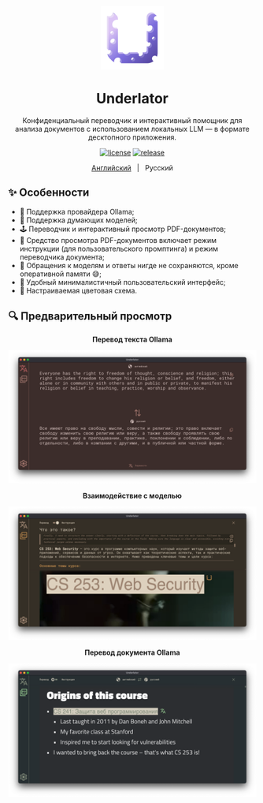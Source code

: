 <p align="center">
    <img src="./logo.png" width="128" height="128">
</p>

<h1 align="center">Underlator</h1>

<div align="center">

Конфиденциальный переводчик и интерактивный помощник для анализа документов с использованием локальных LLM — в формате десктопного приложения.

[![license][license-image]][license-url]
[![release][release-image]][release-url]

[Английский](README.md) &nbsp;&nbsp;|&nbsp;&nbsp; Русский

[license-image]: https://img.shields.io/badge/license-MIT-7D6EDE.svg

[license-url]: https://github.com/Sengeer/underlator/blob/main/LICENSE

[release-image]: https://img.shields.io/github/v/release/underlator/underlator.svg

[release-url]: https://github.com/Sengeer/underlator/releases/latest

</div>

## ✨ Особенности

- 🦙 Поддержка провайдера Ollama;
- 🤔 Поддержка думающих моделей;
- 🕹️ Переводчик и интерактивный просмотр PDF-документов;
- 📄 Средство просмотра PDF-документов включает режим инструкции (для пользовательского промптинга) и режим переводчика документа;
- 🤫 Обращения к моделям и ответы нигде не сохраняются, кроме оперативной памяти 😅;
- 📲 Удобный минималистичный пользовательский интерфейс;
- 🎨 Настраиваемая цветовая схема.

## 🔍 Предварительный просмотр

<div align="center">

**Перевод текста Ollama**

![перевод_текста_ollama](screenshots/перевод_текста_ollama.png)

**Взаимодействие с моделью**

![взаимодействие_с_моделью](screenshots/взаимодействие_с_моделью.png)

**Перевод документа Ollama**

![перевод_документа_ollama](screenshots/перевод_документа_ollama.png)

</div>